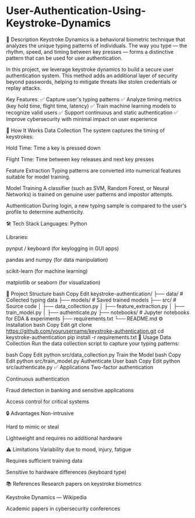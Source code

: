 # User-Authentication-Using-Keystroke-Dynamics
📜 Description
Keystroke Dynamics is a behavioral biometric technique that analyzes the unique typing patterns of individuals. The way you type — the rhythm, speed, and timing between key presses — forms a distinctive pattern that can be used for user authentication.

In this project, we leverage keystroke dynamics to build a secure user authentication system. This method adds an additional layer of security beyond passwords, helping to mitigate threats like stolen credentials or replay attacks.

Key Features:
✅ Capture user's typing patterns
✅ Analyze timing metrics (key hold time, flight time, latency)
✅ Train machine learning models to recognize valid users
✅ Support continuous and static authentication
✅ Improve cybersecurity with minimal impact on user experience

🚀 How It Works
Data Collection
The system captures the timing of keystrokes:

Hold Time: Time a key is pressed down

Flight Time: Time between key releases and next key presses

Feature Extraction
Typing patterns are converted into numerical features suitable for model training.

Model Training
A classifier (such as SVM, Random Forest, or Neural Networks) is trained on genuine user patterns and impostor attempts.

Authentication
During login, a new typing sample is compared to the user's profile to determine authenticity.

🛠️ Tech Stack
Languages: Python

Libraries:

pynput / keyboard (for keylogging in GUI apps)

pandas and numpy (for data manipulation)

scikit-learn (for machine learning)

matplotlib or seaborn (for visualization)

📁 Project Structure
bash
Copy
Edit
keystroke-authentication/
├── data/              # Collected typing data
├── models/            # Saved trained models
├── src/               # Source code
│   ├── data_collection.py
│   ├── feature_extraction.py
│   ├── train_model.py
│   ├── authenticate.py
├── notebooks/         # Jupyter notebooks for EDA & experiments
├── requirements.txt
└── README.md
⚙️ Installation
bash
Copy
Edit
git clone https://github.com/yourusername/keystroke-authentication.git
cd keystroke-authentication
pip install -r requirements.txt
🚦 Usage
Data Collection
Run the data collection script to capture your typing patterns:

bash
Copy
Edit
python src/data_collection.py
Train the Model
bash
Copy
Edit
python src/train_model.py
Authenticate User
bash
Copy
Edit
python src/authenticate.py
✅ Applications
Two-factor authentication

Continuous authentication

Fraud detection in banking and sensitive applications

Access control for critical systems

🔒 Advantages
Non-intrusive

Hard to mimic or steal

Lightweight and requires no additional hardware

⚠️ Limitations
Variability due to mood, injury, fatigue

Requires sufficient training data

Sensitive to hardware differences (keyboard type)

📚 References
Research papers on keystroke biometrics

Keystroke Dynamics — Wikipedia

Academic papers in cybersecurity conferences
